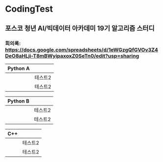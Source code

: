 # CodingTest
## 포스코 청년 AI/빅데이터 아카데미 19기 알고리즘 스터디 
### 회의록: https://docs.google.com/spreadsheets/d/1eWGzgQfGVOv3Z4DeO8aHLji-T8mBWyipaxoxZ0SeTn0/edit?usp=sharing


|Python A||
|------|---|
||테스트2|
||테스트2|


|Python B||
|------|---|
||테스트2|
||테스트2|


|C++||
|------|---|
||테스트2|
||테스트2|
